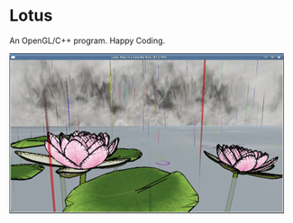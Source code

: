 # Lotus

An OpenGL/C++ program. Happy Coding.

![Preview](https://github.com/zamster/Lotus/blob/master/preview.png?raw=true "Preview")

